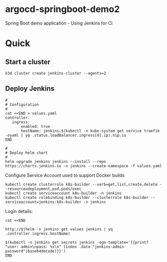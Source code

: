 # argocd-springboot-demo2

Spring Boot demo application - Using Jenkins for CI

# Quick

## Start a cluster

```
k3d cluster create jenkins-cluster --agents=2
```

## Deploy Jenkins

```
#
# Configuration
#
cat <<END > values.yaml
controller:
   ingress:
       enabled: true
       hostName: jenkins.$(kubectl -n kube-system get service traefik -oyaml | yq .status.loadBalancer.ingress[0].ip).nip.io
END

#
# Deploy helm chart
#
helm upgrade jenkins jenkins --install --repo https://charts.jenkins.io -n jenkins --create-namespace -f values.yaml
```

Configure Service Account used to support Docker builds

```
kubectl create clusterrole k8s-builder --verb=get,list,create,delete --resource=deployment,pod,pods/exec
kubectl create serviceaccount k8s-builder -n jenkins
kubectl create rolebinding k8s-builder --clusterrole k8s-builder --serviceaccount=jenkins:k8s-builder -n jenkins
```

Login details:

```
cat <<END

http://$(helm -n jenkins get values jenkins | yq .controller.ingress.hostName)

$(kubectl -n jenkins get secrets jenkins -ogo-template='{{printf "user: admin\npass: %s\n" (index .data "jenkins-admin-password"|base64decode)}}')
END
```